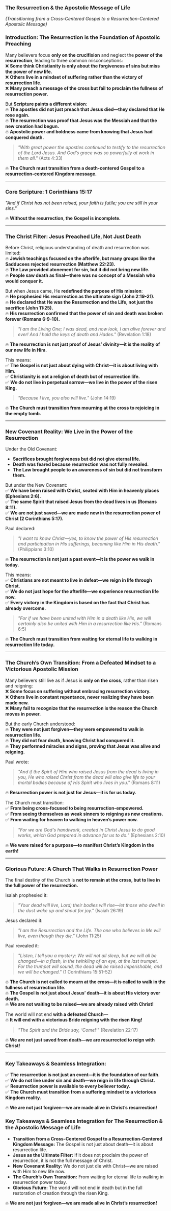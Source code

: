 ### **The Resurrection & the Apostolic Message of Life**
_(Transitioning from a Cross-Centered Gospel to a Resurrection-Centered Apostolic Message)_

### **Introduction: The Resurrection is the Foundation of Apostolic Preaching**

Many believers focus **only on the crucifixion** and neglect the **power of the resurrection**, leading to three common misconceptions:  
❌ **Some think Christianity is only about the forgiveness of sins but miss the power of new life.**  
❌ **Others live in a mindset of suffering rather than the victory of resurrection life.**  
❌ **Many preach a message of the cross but fail to proclaim the fullness of resurrection power.**

But **Scripture paints a different vision**:  
🔥 **The apostles did not just preach that Jesus died—they declared that He rose again.**  
🔥 **The resurrection was proof that Jesus was the Messiah and that the new creation had begun.**  
🔥 **Apostolic power and boldness came from knowing that Jesus had conquered death.**

> _"With great power the apostles continued to testify to the resurrection of the Lord Jesus. And God’s grace was so powerfully at work in them all."_ (Acts 4:33)

🔥 **The Church must transition from a death-centered Gospel to a resurrection-centered Kingdom message.**

---

### **Core Scripture: 1 Corinthians 15:17**

_"And if Christ has not been raised, your faith is futile; you are still in your sins."_

🔥 **Without the resurrection, the Gospel is incomplete.**

---

### **The Christ Filter: Jesus Preached Life, Not Just Death**

Before Christ, religious understanding of death and resurrection was limited:  
🔥 **Jewish teachings focused on the afterlife, but many groups like the Sadducees rejected resurrection (Matthew 22:23).**  
🔥 **The Law provided atonement for sin, but it did not bring new life.**  
🔥 **People saw death as final—there was no concept of a Messiah who would conquer it.**

But when Jesus came, He **redefined the purpose of His mission**:  
🔥 **He prophesied His resurrection as the ultimate sign (John 2:19-21).**  
🔥 **He declared that He was the Resurrection and the Life, not just the sacrifice (John 11:25).**  
🔥 **His resurrection confirmed that the power of sin and death was broken forever (Romans 6:9-10).**

> _"I am the Living One; I was dead, and now look, I am alive forever and ever! And I hold the keys of death and Hades."_ (Revelation 1:18)

🔥 **The resurrection is not just proof of Jesus’ divinity—it is the reality of our new life in Him.**

This means:  
✅ **The Gospel is not just about dying with Christ—it is about living with Him.**  
✅ **Christianity is not a religion of death but of resurrection life.**  
✅ **We do not live in perpetual sorrow—we live in the power of the risen King.**

> _"Because I live, you also will live."_ (John 14:19)

🔥 **The Church must transition from mourning at the cross to rejoicing in the empty tomb.**

---

### **New Covenant Reality: We Live in the Power of the Resurrection**

Under the Old Covenant:

- **Sacrifices brought forgiveness but did not give eternal life.**
- **Death was feared because resurrection was not fully revealed.**
- **The Law brought people to an awareness of sin but did not transform them.**

But under the New Covenant:  
✅ **We have been raised with Christ, seated with Him in heavenly places (Ephesians 2:6).**  
✅ **The same Spirit that raised Jesus from the dead lives in us (Romans 8:11).**  
✅ **We are not just saved—we are made new in the resurrection power of Christ (2 Corinthians 5:17).**

Paul declared:

> _"I want to know Christ—yes, to know the power of His resurrection and participation in His sufferings, becoming like Him in His death."_ (Philippians 3:10)

🔥 **The resurrection is not just a past event—it is the power we walk in today.**

This means:  
✅ **Christians are not meant to live in defeat—we reign in life through Christ.**  
✅ **We do not just hope for the afterlife—we experience resurrection life now.**  
✅ **Every victory in the Kingdom is based on the fact that Christ has already overcome.**

> _"For if we have been united with Him in a death like His, we will certainly also be united with Him in a resurrection like His."_ (Romans 6:5)

🔥 **The Church must transition from waiting for eternal life to walking in resurrection life today.**

---

### **The Church’s Own Transition: From a Defeated Mindset to a Victorious Apostolic Mission**

Many believers still live as if Jesus is **only on the cross**, rather than risen and reigning:  
❌ **Some focus on suffering without embracing resurrection victory.**  
❌ **Others live in constant repentance, never realizing they have been made new.**  
❌ **Many fail to recognize that the resurrection is the reason the Church moves in power.**

But the early Church understood:  
🔥 **They were not just forgiven—they were empowered to walk in resurrection life.**  
🔥 **They did not fear death, knowing Christ had conquered it.**  
🔥 **They performed miracles and signs, proving that Jesus was alive and reigning.**

Paul wrote:

> _"And if the Spirit of Him who raised Jesus from the dead is living in you, He who raised Christ from the dead will also give life to your mortal bodies because of His Spirit who lives in you."_ (Romans 8:11)

🔥 **Resurrection power is not just for Jesus—it is for us today.**

The Church must transition:  
✅ **From being cross-focused to being resurrection-empowered.**  
✅ **From seeing themselves as weak sinners to reigning as new creations.**  
✅ **From waiting for heaven to walking in heaven’s power now.**

> _"For we are God's handiwork, created in Christ Jesus to do good works, which God prepared in advance for us to do."_ (Ephesians 2:10)

🔥 **We were raised for a purpose—to manifest Christ’s Kingdom in the earth!**

---

### **Glorious Future: A Church That Walks in Resurrection Power**

The final destiny of the Church is **not to remain at the cross, but to live in the full power of the resurrection.**

Isaiah prophesied it:

> _"Your dead will live, Lord; their bodies will rise—let those who dwell in the dust wake up and shout for joy."_ (Isaiah 26:19)

Jesus declared it:

> _"I am the Resurrection and the Life. The one who believes in Me will live, even though they die."_ (John 11:25)

Paul revealed it:

> _"Listen, I tell you a mystery: We will not all sleep, but we will all be changed—in a flash, in the twinkling of an eye, at the last trumpet. For the trumpet will sound, the dead will be raised imperishable, and we will be changed."_ (1 Corinthians 15:51-52)

🔥 **The Church is not called to mourn at the cross—it is called to walk in the fullness of resurrection life.**  
🔥 **The Gospel is not just about Jesus’ death—it is about His victory over death.**  
🔥 **We are not waiting to be raised—we are already raised with Christ!**

The world will not end **with a defeated Church**—  
🔥 **It will end with a victorious Bride reigning with the risen King!**

> _"The Spirit and the Bride say, ‘Come!’"_ (Revelation 22:17)

🔥 **We are not just saved from death—we are resurrected to reign with Christ!**

---

### **Key Takeaways & Seamless Integration:**

✅ **The resurrection is not just an event—it is the foundation of our faith.**  
✅ **We do not live under sin and death—we reign in life through Christ.**  
✅ **Resurrection power is available to every believer today.**  
✅ **The Church must transition from a suffering mindset to a victorious Kingdom reality.**

🔥 **We are not just forgiven—we are made alive in Christ’s resurrection!**

### **Key Takeaways & Seamless Integration for The Resurrection & the Apostolic Message of Life**

- **Transition from a Cross-Centered Gospel to a Resurrection-Centered Kingdom Message:** The Gospel is not just about death—it is about resurrection life.
- **Jesus as the Ultimate Filter:** If it does not proclaim the power of resurrection, it is not the full message of Christ.
- **New Covenant Reality:** We do not just die with Christ—we are raised with Him to new life now.
- **The Church’s Own Transition:** From waiting for eternal life to walking in resurrection power today.
- **Glorious Future:** The world will not end in death but in the full restoration of creation through the risen King.

🔥 **We are not just forgiven—we are made alive in Christ’s resurrection!**